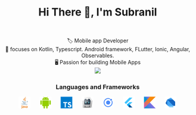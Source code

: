 
<h1 align='center'> Hi There 👋, I'm Subranil</h1><br>
<p align='center'>
🏷  Mobile app Developer<br>
🧠 focuses on Kotlin, Typescript. Android framework, FLutter, Ionic, Angular, Observables.<br>
🖥 Passion for building Mobile Apps <br>
  <img src="https://github-readme-stats.vercel.app/api?username=subranil&&show_icons=true&title_color=ffffff&icon_color=bb2acf&text_color=daf7dc&bg_color=191919"><br>
</p>

<h3 align='center'>Languages and Frameworks </h3>
<p align='center'>
<img height="32" src="https://raw.githubusercontent.com/subranil/subranil/master/res/java.png" hspace="10">
<img height="32" src="https://raw.githubusercontent.com/subranil/subranil/master/res/android.png" hspace="10">
<img height="32" src="https://raw.githubusercontent.com/subranil/subranil/master/res/typescript.png" hspace="10">
<img height="32" src="https://raw.githubusercontent.com/subranil/subranil/master/res/cordova.png" hspace="10">
<img height="32" src="https://raw.githubusercontent.com/subranil/subranil/master/res/ionic.png" hspace="10">
<img height="32" src="https://raw.githubusercontent.com/subranil/subranil/master/res/flutter.png" hspace="10">
<img height="32" src="https://raw.githubusercontent.com/subranil/subranil/master/res/kotlin.png" hspace="10">
<img height="32" src="https://raw.githubusercontent.com/subranil/subranil/master/res/dart.png" hspace="10">
</p>
